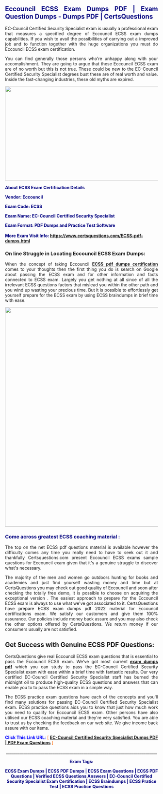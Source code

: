 <h2 style="text-align: justify;"><span style="color: #000080;">Eccouncil ECSS Exam Dumps PDF | Exam Question Dumps - Dumps PDF | CertsQuestions</span></h2>
<p style="text-align: justify;">EC-Council Certified Security Specialist exam is usually a professional exam that measures a specified degree of Eccouncil  ECSS exam dumps capabilities. If you wish to avail the possibilities of carrying out a improved job and to function together with the huge organizations you must do Eccouncil ECSS exam certification.</p>
<p style="text-align: justify;">You can find generally those persons who're unhappy along with your accomplishment. They are going to argue that these Eccouncil  ECSS exam are of no worth but this is not true. These could be new to the EC-Council Certified Security Specialist degrees bust these are of real worth and value. Inside the fast-changing industries, these old myths are expired.</p>
<p><img style="display: block; margin-left: auto; margin-right: auto;" src="https://i.imgur.com/eaP4ae9.png" width="840" height="310" /></p>
<p><span style="color: #000080;"><strong>About ECSS Exam Certification Details</strong></span></p>
<p><span style="color: #000080;"><strong>Vendor: Eccouncil<br /></strong></span></p>
<p><span style="color: #000080;"><strong>Exam Code: ECSS</strong></span></p>
<p><span style="color: #000080;"><strong>Exam Name: EC-Council Certified Security Specialist</strong></span></p>
<p><span style="color: #000080;"><strong>Exam Format: PDF Dumps and Practice Test Software<br /><br />More Exam Visit Info: <span style="color: #ff6600;"><a href="https://www.certsquestions.com/ECSS-pdf-dumps.html">https://www.certsquestions.com/ECSS-pdf-dumps.html</a></span></strong></span></p>
<h3>On line Struggle in Locating Eccouncil ECSS Exam Dumps:</h3>
<p style="text-align: justify;">When the concept of taking Eccouncil <a href="https://www.certsquestions.com/ECSS-pdf-dumps.html"><strong> ECSS pdf dumps certification</strong></a> comes to your thoughts then the first thing you do is search on Google about passing the ECSS exam and for other information and facts connected to ECSS exam. Largely you get nothing at all since of all the irrelevant ECSS questions factors that mislead you within the other path and you wind up wasting your precious time. But it is possible to effortlessly get yourself prepare for the ECSS exam by using ECSS braindumps in brief time with ease.</p>
<p><a href="https://www.certsquestions.com/ECSS-pdf-dumps.html"><img style="display: block; margin-left: auto; margin-right: auto;" src="https://i.imgur.com/pxhoKQ2.png" width="720" /></a></p>
<h3><span style="color: #000080;">Come across greatest  ECSS coaching material :</span></h3>
<p style="text-align: justify;">The top on the net ECSS pdf questions material is available however the difficulty comes any time you really need to have to seek out it and thankfully Certsquestions.com present Eccouncil ECSS exams sample questions for Eccouncil  exam given that it's a genuine struggle to discover what's necessary.</p>
<p style="text-align: justify;">The majority of the men and women go outdoors hunting for books and academies and just find yourself wasting money and time but at CertsQuestions you may check out good quality of Eccouncil  and soon after checking the totally free demo, it is possible to choose on acquiring the exceptional version . The easiest approach to prepare for the Eccouncil ECSS exam is always to use what we've got associated to it. CertsQuestions have <span style="color: #000000;">prepare ECSS exam dumps pdf 2022</span> material for Eccouncil certifications exam. We satisfy our customers and give them 100% assurance. Our policies include money back assure and you may also check the other options offered by CertsQuestions. We return money if our consumers usually are not satisfied.</p>
<h2>Get Success with Genuine ECSS PDF Questions:</h2>
<p style="text-align: justify;">CertsQuestions give real Eccouncil ECSS exam questions that is essential to pass the Eccouncil  ECSS exam. We've got most current<strong>&nbsp;<a href="https://www.certsquestions.com/">exam dumps pdf</a></strong>&nbsp;which you can study to pass the EC-Council Certified Security Specialist exam with ease within a brief time with fantastic results. Our very certified EC-Council Certified Security Specialist staff has burned the midnight oil to produce high-quality ECSS questions and answers that can enable you to to pass the ECSS exam in a simple way.</p>
<p style="text-align: justify;">The ECSS practice exam questions have each of the concepts and you'll find many solutions for passing EC-Council Certified Security Specialist exam. ECSS practice questions aids you to know that just how much work you need to qualify for Eccouncil  ECSS exam. Other persons have also utilised our ECSS coaching material and they're very satisfied. You are able to trust us by checking the feedback on our web site. We give income back assure with our items.</p>
<p style="text-align: justify;"><span style="color: #0000ff;"><strong>Click This Link URL</strong>:</span> <span style="color: #ff6600;">[ <strong><a href="https://www.certsquestions.com/ec-council-certified-security-specialist-certification.html">EC-Council Certified Security Specialist Dumps PDF | PDF Exam Questions</a></strong> ]</span></p>
<p style="text-align: center;">______________________________________________________________________________</p>
<p style="text-align: center;"><span style="color: #000080;"><strong>Exam Tags:</strong></span></p>
<p style="text-align: center;"><span style="color: #000080;"><strong>ECSS Exam Dumps | ECSS PDF Dumps | ECSS Exam Questions | ECSS PDF Questions | Verified ECSS Questions Answers | EC-Council Certified Security Specialist Exam Certification | ECSS Braindumps | ECSS Pratice Test | ECSS Practice Questions</strong></span></p>
